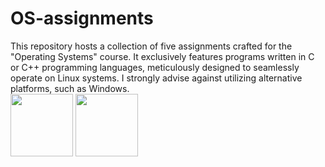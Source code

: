 # OS-assignments
This repository hosts a collection of five assignments crafted for the "Operating Systems" course. It exclusively features programs written in C or C++ programming languages, meticulously designed to seamlessly operate on Linux systems. I strongly advise against utilizing alternative platforms, such as Windows.<br>
<img src= "https://upload.wikimedia.org/wikipedia/commons/thumb/1/18/C_Programming_Language.svg/926px-C_Programming_Language.svg.png" width = "100" height="100">
<img src= "https://upload.wikimedia.org/wikipedia/commons/thumb/1/18/ISO_C%2B%2B_Logo.svg/1200px-ISO_C%2B%2B_Logo.svg.png" width = "100" height="100">

